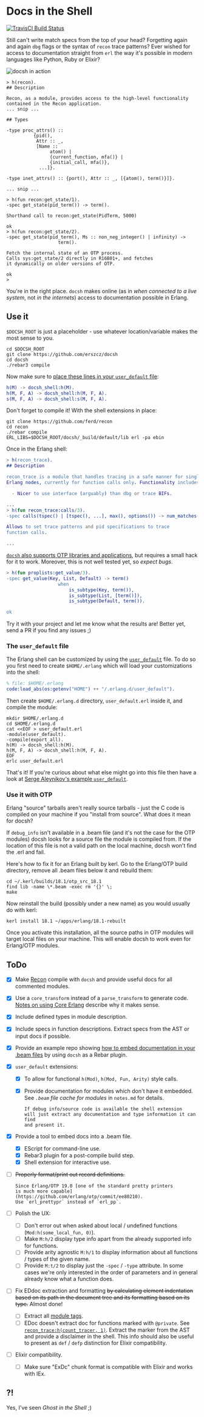 # Docs in the Shell

[![TravisCI Build Status](https://travis-ci.org/erszcz/docsh.svg?branch=master)](https://travis-ci.org/erszcz/docsh)

Still can't write match specs from the top of your head?
Forgetting again and again `dbg` flags or the syntax of `recon` trace patterns?
Ever wished for access to documentation straight from `erl`
the way it's possible in modern languages like Python, Ruby or Elixir?

![docsh in action](https://github.com/erszcz/blog/blob/69e14100229b6733a9ece5840fb23f29f32d2b33/posts/3.update-on-docsh/docsh-shell.gif)

```
> h(recon).
## Description

Recon, as a module, provides access to the high-level functionality
contained in the Recon application.
... snip ...

## Types

-type proc_attrs() ::
          {pid(),
           Attr :: _,
           [Name ::
                atom() |
                {current_function, mfa()} |
                {initial_call, mfa()},
            ...]}.

-type inet_attrs() :: {port(), Attr :: _, [{atom(), term()}]}.

... snip ...

> h(fun recon:get_state/1).
-spec get_state(pid_term()) -> term().

Shorthand call to recon:get_state(PidTerm, 5000)

ok
> h(fun recon:get_state/2).
-spec get_state(pid_term(), Ms :: non_neg_integer() | infinity) ->
                   term().

Fetch the internal state of an OTP process.
Calls sys:get_state/2 directly in R16B01+, and fetches
it dynamically on older versions of OTP.

ok
>
```

You're in the right place.
`docsh` makes online (as in _when connected to a live system_,
not _in the internets_) access to documentation possible in Erlang.


## Use it

`$DOCSH_ROOT` is just a placeholder - use whatever location/variable
makes the most sense to you.

```
cd $DOCSH_ROOT
git clone https://github.com/erszcz/docsh
cd docsh
./rebar3 compile
```

Now make sure to [place these lines in your `user_default` file](#the-user_default-file):

```erlang
h(M) -> docsh_shell:h(M).
h(M, F, A) -> docsh_shell:h(M, F, A).
s(M, F, A) -> docsh_shell:s(M, F, A).
```

Don't forget to compile it!
With the shell extensions in place:

```
git clone https://github.com/ferd/recon
cd recon
./rebar compile
ERL_LIBS=$DOCSH_ROOT/docsh/_build/default/lib erl -pa ebin
```

Once in the Erlang shell:

```erlang
> h(recon_trace).
## Description

recon_trace is a module that handles tracing in a safe manner for single
Erlang nodes, currently for function calls only. Functionality includes:

  - Nicer to use interface (arguably) than dbg or trace BIFs.

...
> h(fun recon_trace:calls/3).
-spec calls(tspec() | [tspec(), ...], max(), options()) -> num_matches().

Allows to set trace patterns and pid specifications to trace
function calls.

...
```

[`docsh` also supports OTP libraries and applications](#use-it-with-otp),
but requires a small hack for it to work.
Moreover, this is not well tested yet, so _expect bugs_.

```erlang
> h(fun proplists:get_value/3).
-spec get_value(Key, List, Default) -> term()
                   when
                       is_subtype(Key, term()),
                       is_subtype(List, [term()]),
                       is_subtype(Default, term()).

ok
```

Try it with your project and let me know what the results are!
Better yet, send a PR if you find any issues ;)


### The `user_default` file

The Erlang shell can be customized by using
the [`user_default`](http://erlang.org/doc/man/shell_default.html) file.
To do so you first need to create `$HOME/.erlang` which will load
your customizations into the shell:

```erlang
% file: $HOME/.erlang
code:load_abs(os:getenv("HOME") ++ "/.erlang.d/user_default").
```

Then create `$HOME/.erlang.d` directory, `user_default.erl` inside it,
and compile the module:

```
mkdir $HOME/.erlang.d
cd $HOME/.erlang.d
cat <<EOF > user_default.erl
-module(user_default).
-compile(export_all).
h(M) -> docsh_shell:h(M).
h(M, F, A) -> docsh_shell:h(M, F, A).
EOF
erlc user_default.erl
```

That's it!
If you're curious about what else might go into this file then have a look at
[Serge Aleynikov's example `user_default`](https://github.com/saleyn/util/blob/master/src/user_default.erl).


### Use it with OTP

Erlang "source" tarballs aren't really source tarballs - just the
C code is compiled on your machine if you "install from source".
What does it mean for docsh?

If `debug_info` isn't available in a .beam file
(and it's not the case for the OTP modules)
docsh looks for a source file the module is compiled from.
If the location of this file is not a valid path on the local machine,
docsh won't find the .erl and fail.

Here's how to fix it for an Erlang built by kerl.
Go to the Erlang/OTP build directory, remove all .beam files below it
and rebuild them:

```
cd ~/.kerl/builds/18.1/otp_src_18.1
find lib -name \*.beam -exec rm '{}' \;
make
```

Now reinstall the build (possibly under a new name) as you would usually
do with kerl:

```
kerl install 18.1 ~/apps/erlang/18.1-rebuilt
```

Once you activate this installation,
all the source paths in OTP modules will target local files on your machine.
This will enable docsh to work even for Erlang/OTP modules.


## ToDo

- [x] Make [Recon](https://github.com/ferd/recon) compile with `docsh`
      and provide useful docs for all commented modules.

- [x] Use a `core_transform` instead of a `parse_transform` to generate code.
      [Notes on using Core Erlang](notes.md#using-core-erlang)
      describe why it makes sense.

- [x] Include defined types in module description.

- [x] Include specs in function descriptions.
      Extract specs from the AST or input docs if possible.

- [x] Provide an example repo showing
      [how to embed documentation in your .beam files][gh:docsh-example]
      by using `docsh` as a Rebar plugin.

- [x] `user_default` extensions:

    * [x] To allow for functional `h(Mod)`, `h(Mod, Fun, Arity)`
          style calls.

    * [x] Provide documentation for modules which don't have it embedded.
          See _`.beam` file cache for modules_ in `notes.md` for details.

          If debug info/source code is available the shell extension
          will just extract any documentation and type information it can find
          and present it.

- [x] Provide a tool to embed docs into a .beam file.

    * [x] EScript for command-line use.
    * [x] Rebar3 plugin for a post-compile build step.
    * [x] Shell extension for interactive use.

- [ ] ~~Properly format/print out record definitions.~~

      Since Erlang/OTP 19.0 [one of the standard pretty printers
      is much more capable](https://github.com/erlang/otp/commit/ee80210).
      Use `erl_prettypr` instead of `erl_pp`.

- [ ] Polish the UX:

    * [ ] Don't error out when asked about local / undefined functions
          (`Mod:h(some_local_fun, 0)`).
    * [ ] Make `M:h/2` display type info apart from the already
          supported info for functions.
    * [ ] Provide arity agnostic `M:h/1` to display information about all
          functions / types of the given name.
    * [ ] Provide `M:t/2` to display just the `-spec` / `-type` attribute.
          In some cases we're only interested in the order
          of parameters and in general already know what a function does.

- [ ] Fix EDdoc extraction and formatting ~~by calculating element
      indentation based on its path in the document tree and its formatting
      based on its type.~~ Almost done!

    * [ ] Extract all [module tags][edoc:module-tags].
    * [ ] EDoc doesn't extract doc for functions marked with `@private`.
          See [`recon_trace:h(count_tracer, 1)`][gh:recon-docsh].
          Extract the marker from the AST and provide a disclaimer in the shell.
          This info should also be useful to present as `def` / `defp`
          distinction for Elixir compatibility.

- [ ] Elixir compatibility.

    * [ ] Make sure "ExDc" chunk format is compatible with Elixir and
          works with IEx.


## ?!

Yes, I've seen _Ghost in the Shell_ ;)


[edoc:module-tags]: http://erlang.org/doc/apps/edoc/chapter.html#Module_tags
[gh:docsh-example]: https://github.com/erszcz/docsh-example
[gh:recon-docsh]: https://github.com/erszcz/recon
[rebar3:plugins]: http://www.rebar3.org/docs/using-available-plugins
